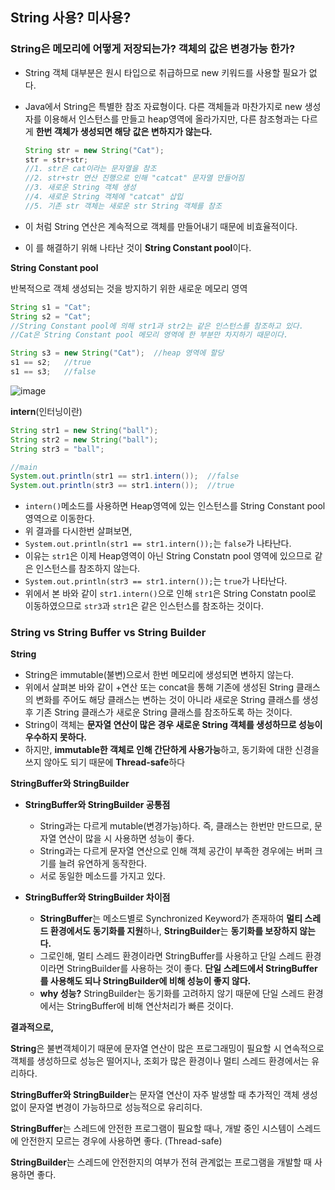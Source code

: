 ## String 사용? 미사용?

### String은 메모리에 어떻게 저장되는가? 객체의 값은 변경가능 한가?

- String 객체 대부분은 원시 타입으로 취급하므로 new 키워드를 사용할 필요가 없다.

- Java에서 String은 특별한 참조 자료형이다. 다른 객체들과 마찬가지로 new 생성자를 이용해서 인스턴스를 만들고 heap영역에 올라가지만, 다른 참조형과는 다르게 **한번 객체가 생성되면 해당 값은 변하지가 않는다.**

  ```java
  String str = new String("Cat");
  str = str+str;
  //1. str은 cat이라는 문자열을 참조
  //2. str+str 연산 진행으로 인해 "catcat" 문자열 만들어짐
  //3. 새로운 String 객체 생성
  //4. 새로운 String 객체에 "catcat" 삽입
  //5. 기존 str 객체는 새로운 str String 객체를 참조
  ```

- 이 처럼 String 연산은 계속적으로 객체를 만들어내기 때문에 비효율적이다.

- 이 를 해결하기 위해 나타난 것이 **String Constant pool**이다.



**String Constant pool**

반복적으로 객체 생성되는 것을 방지하기 위한 새로운 메모리 영역

```java
String s1 = "Cat";
String s2 = "Cat";
//String Constant pool에 의해 str1과 str2는 같은 인스턴스를 참조하고 있다.
//Cat은 String Constant pool 메모리 영역에 한 부분만 차지하기 때문이다.

String s3 = new String("Cat");	//heap 영역에 할당
s1 == s2;	//true
s1 == s3;	//false
```

![image](https://user-images.githubusercontent.com/40616436/72347403-73859380-371b-11ea-8c96-c302a59c5ef3.png)



**intern**(인터닝이란)

```java
String str1 = new String("ball");
String str2 = new String("ball");
String str3 = "ball";

//main
System.out.println(str1 == str1.intern());	//false
System.out.println(str3 == str1.intern());	//true
```

- `intern()`메소드를 사용하면 Heap영역에 있는 인스턴스를 String Constant pool영역으로 이동한다.
- 위 결과를 다시한번 살펴보면,
-  `System.out.println(str1 == str1.intern());`는 `false`가 나타난다.
  - 이유는 `str1`은 이제 Heap영역이 아닌 String Constatn pool 영역에 있으므로 같은 인스턴스를 참조하지 않는다.
-  `System.out.println(str3 == str1.intern());`는 `true`가 나타난다.
  - 위에서 본 바와 같이 `str1.intern()`으로 인해 `str1`은 String Constatn pool로 이동하였으므로 `str3`과 `str1`은 같은 인스턴스를 참조하는 것이다.



### String vs String Buffer vs String Builder

**String**

- String은 immutable(불변)으로서 한번 메모리에 생성되면 변하지 않는다.
- 위에서 살펴본 바와 같이 +연산 또는 concat을 통해 기존에 생성된 String 클래스의 변화를 주어도 해당 클래스는 변하는 것이 아니라 새로운 String 클래스를 생성 후 기존 String 클래스가 새로운 String 클래스를 참조하도록 하는 것이다.
- String이 객체는 **문자열 연산이 많은 경우 새로운 String 객체를 생성하므로 성능이 우수하지 못하다.**
- 하지만, **immutable한 객체로 인해 간단하게 사용가능**하고, 동기화에 대한 신경을 쓰지 않아도 되기 때문에 **Thread-safe**하다



**StringBuffer와 StringBuilder**

- **StringBuffer와 StringBuilder 공통점**

  - String과는 다르게 mutable(변경가능)하다. 즉, 클래스는 한번만 만드므로, 문자열 연산이 많을 시 사용하면 성능이 좋다.
  - String과는 다르게 문자열 연산으로 인해 객체 공간이 부족한 경우에는 버퍼 크기를 늘려 유연하게 동작한다.
  - 서로 동일한 메소드를 가지고 있다.

  

- **StringBuffer와 StringBuilder 차이점**

  - **StringBuffer**는 메소드별로 Synchronized Keyword가 존재하여 **멀티 스레드 환경에서도 동기화를 지원**하나, **StringBuilder**는 **동기화를 보장하지 않는다.**
  - 그로인해, 멀티 스레드 환경이라면 StringBuffer를 사용하고 단일 스레드 환경이라면 StringBuilder를 사용하는 것이 좋다. **단일 스레드에서 StringBuffer를 사용해도 되나 StringBuilder에 비해 성능이 좋지 않다.**
  - **why 성능?** StringBuilder는 동기화를 고려하지 않기 때문에 단일 스레드 환경에서는 StringBuffer에 비해 연산처리가 빠른 것이다.



**결과적으로,**

**String**은 불변객체이기 때문에 문자열 연산이 많은 프로그래밍이 필요할 시 연속적으로 객체를 생성하므로 성능은 떨어지나, 조회가 많은 환경이나 멀티 스레드 환경에서는 유리하다.

**StringBuffer와 StringBuilder**는 문자열 연산이 자주 발생할 때 추가적인 객체 생성 없이 문자열 변경이 가능하므로 성능적으로 유리히다.

**StringBuffer**는 스레드에 안전한 프로그램이 필요할 때나, 개발 중인 시스템이 스레드에 안전한지 모르는 경우에 사용하면 좋다. (Thread-safe)

**StringBuilder**는 스레드에 안전한지의 여부가 전혀 관계없는 프로그램을 개발할 때 사용하면 좋다.